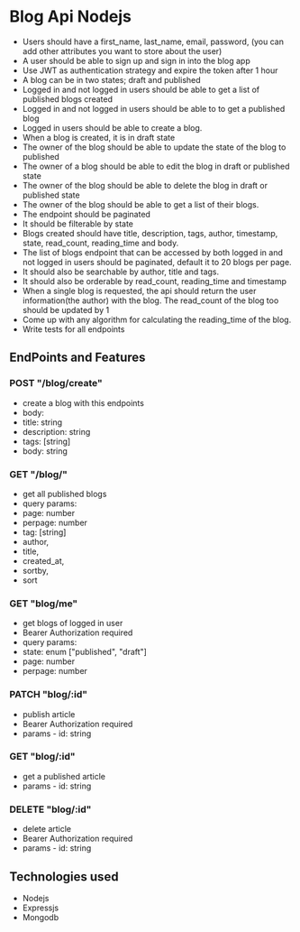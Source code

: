 # Blog Api Nodejs

- Users should have a first_name, last_name, email, password, (you can add other attributes you want to store about the user)
- A user should be able to sign up and sign in into the blog app
- Use JWT as authentication strategy and expire the token after 1 hour
- A blog can be in two states; draft and published
- Logged in and not logged in users should be able to get a list of published blogs created
- Logged in and not logged in users should be able to to get a published blog
- Logged in users should be able to create a blog.
- When a blog is created, it is in draft state
- The owner of the blog should be able to update the state of the blog to published
- The owner of a blog should be able to edit the blog in draft or published state
- The owner of the blog should be able to delete the blog in draft or published state
- The owner of the blog should be able to get a list of their blogs.
- The endpoint should be paginated
- It should be filterable by state
- Blogs created should have title, description, tags, author, timestamp, state, read_count, reading_time and body.
- The list of blogs endpoint that can be accessed by both logged in and not logged in users should be paginated,
  default it to 20 blogs per page.
- It should also be searchable by author, title and tags.
- It should also be orderable by read_count, reading_time and timestamp
- When a single blog is requested, the api should return the user information(the author) with the blog. The read_count of the blog too should be updated by 1
- Come up with any algorithm for calculating the reading_time of the blog.
- Write tests for all endpoints

## EndPoints and Features

### POST "/blog/create"

- create a blog with this endpoints
- body:
- title: string
- description: string
- tags: [string]
- body: string

### GET "/blog/"

- get all published blogs
- query params:
- page: number
- perpage: number
- tag: [string]
- author,
- title,
- created_at,
- sortby,
- sort

### GET "blog/me"

- get blogs of logged in user
- Bearer Authorization required
- query params:
- state: enum ["published", "draft"]
- page: number
- perpage: number

### PATCH "blog/:id"

- publish article
- Bearer Authorization required
- params - id: string

### GET "blog/:id"

- get a published article
- params - id: string

### DELETE "blog/:id"

- delete article
- Bearer Authorization required
- params - id: string

## Technologies used

- Nodejs
- Expressjs
- Mongodb
